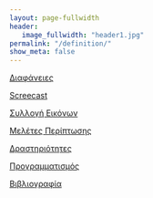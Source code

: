 ```yaml
---
layout: page-fullwidth
header:
   image_fullwidth: "header1.jpg"
permalink: "/definition/"
show_meta: false
---
```


[Διαφάνειες]()

[Screecast]()

[Συλλογή Εικόνων]()

[Μελέτες Περίπτωσης](/case-study/definition/)

[Δραστηριότητες]()

[Προγραμματισμός]()

[Βιβλιογραφία]()
